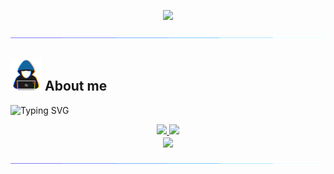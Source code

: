 <p align="center">
  <img src="https://count.getloli.com/get/@M786453?theme=asoul" />
</p>

<img src="https://github.com/M786453/M786453/raw/main/images/cool_bar.gif">

## <picture><img src = "https://github.com/M786453/M786453/raw/main/images/about_me.gif" width = 50px></picture> **About me**

<img src="https://readme-typing-svg.demolab.com?font=Fira+Code&size=18&duration=1000&pause=100&multiline=true&width=500&height=80&color=006AFF&lines=SOFTWARE ENGINEER;TECHNOLOGY ENTHUSIAST;OPEN SOURCE ENTHUSIAST;" alt="Typing SVG" />

<p align="center">
  
  <a href="https://github.com/M786453">
    <img src="http://github-profile-summary-cards.vercel.app/api/cards/profile-details?username=M786453&theme=transparent" />
  </a>

  
  <a href="https://github.com/M786453">
    <img src="https://github-readme-streak-stats.herokuapp.com/?user=M786453&card_width=200&theme=transparent" />
  </a>

  <br>
  
  <a href="https://github.com/M786453">
    <img height=200 align="center" src="https://github-readme-stats.vercel.app/api/top-langs/?username=M786453&layout=donut&theme=transparent"/>
  </a>

  
</p>

<img src="https://github.com/M786453/M786453/raw/main/images/cool_bar.gif">
